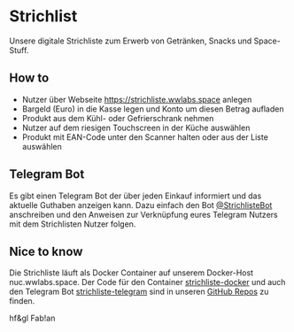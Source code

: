 # Strichlist
Unsere digitale Strichliste zum Erwerb von Getränken, Snacks und Space-Stuff.

## How to
* Nutzer über Webseite https://strichliste.wwlabs.space anlegen
* Bargeld (Euro) in die Kasse legen und Konto um diesen Betrag aufladen
* Produkt aus dem Kühl- oder Gefrierschrank nehmen
* Nutzer auf dem riesigen Touchscreen in der Küche auswählen
* Produkt mit EAN-Code unter den Scanner halten oder aus der Liste auswählen

## Telegram Bot
Es gibt einen Telegram Bot der über jeden Einkauf informiert und das aktuelle Guthaben anzeigen kann. Dazu einfach den Bot [@StrichlisteBot](https://www.t.me/StrichlisteBot) anschreiben und den Anweisen zur Verknüpfung eures Telegram Nutzers mit dem Strichlisten Nutzer folgen.

## Nice to know
Die Strichliste läuft als Docker Container auf unserem Docker-Host nuc.wwlabs.space. Der Code für den Container [strichliste-docker](https://github.com/Westwoodlabs/strichliste-docker) und auch den Telegram Bot [strichliste-telegram](https://github.com/Westwoodlabs/strichliste-telegram) sind in unseren [GitHub Repos](https://github.com/Westwoodlabs) zu finden.

hf&gl Fab!an
